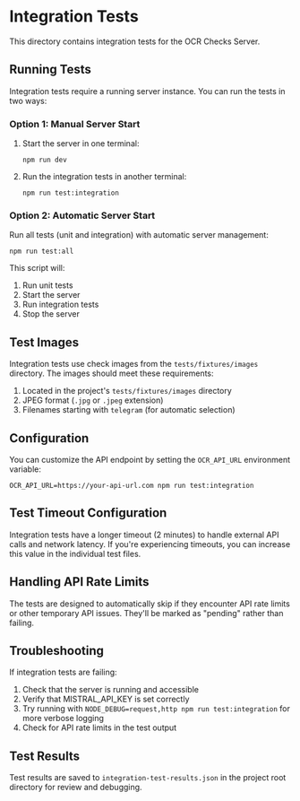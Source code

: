 # Integration Tests

This directory contains integration tests for the OCR Checks Server.

## Running Tests

Integration tests require a running server instance. You can run the tests in two ways:

### Option 1: Manual Server Start

1. Start the server in one terminal:
   ```
   npm run dev
   ```

2. Run the integration tests in another terminal:
   ```
   npm run test:integration
   ```

### Option 2: Automatic Server Start

Run all tests (unit and integration) with automatic server management:
```
npm run test:all
```

This script will:
1. Run unit tests
2. Start the server
3. Run integration tests
4. Stop the server

## Test Images

Integration tests use check images from the `tests/fixtures/images` directory. The images should meet these requirements:

1. Located in the project's `tests/fixtures/images` directory
2. JPEG format (`.jpg` or `.jpeg` extension)
3. Filenames starting with `telegram` (for automatic selection)

## Configuration

You can customize the API endpoint by setting the `OCR_API_URL` environment variable:

```
OCR_API_URL=https://your-api-url.com npm run test:integration
```

## Test Timeout Configuration

Integration tests have a longer timeout (2 minutes) to handle external API calls and network latency. If you're experiencing timeouts, you can increase this value in the individual test files.

## Handling API Rate Limits

The tests are designed to automatically skip if they encounter API rate limits or other temporary API issues. They'll be marked as "pending" rather than failing.

## Troubleshooting

If integration tests are failing:

1. Check that the server is running and accessible
2. Verify that MISTRAL_API_KEY is set correctly
3. Try running with `NODE_DEBUG=request,http npm run test:integration` for more verbose logging
4. Check for API rate limits in the test output

## Test Results

Test results are saved to `integration-test-results.json` in the project root directory for review and debugging.